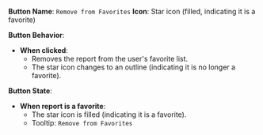 **Button Name**: `Remove from Favorites`
**Icon**: Star icon (filled, indicating it is a favorite)

**Button Behavior**:
- **When clicked**: 
  - Removes the report from the user's favorite list.
  - The star icon changes to an outline (indicating it is no longer a favorite).

**Button State**:
- **When report is a favorite**: 
  - The star icon is filled (indicating it is a favorite).
  - Tooltip: `Remove from Favorites`